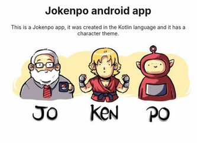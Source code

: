 <h1 align="center">Jokenpo android app</h1>

<p align="center">This is a Jokenpo app, it was created in the Kotlin language and it has a character theme.</p>

<img align="center" src="https://github.com/DevAlexGimenes/JokenpoApp-Kotlin-Android/blob/master/app/src/main/res/drawable/splash_screen.png"/>
